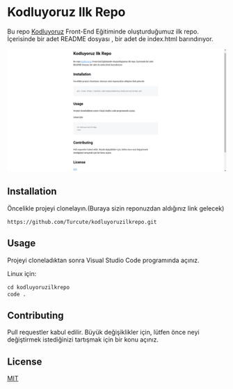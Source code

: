 # Kodluyoruz Ilk Repo 

Bu repo [Kodluyoruz](https://kodluyoruz.org) Front-End Eğitiminde oluşturduğumuz ilk repo. İçerisinde bir adet README dosyası , bir adet de index.html barındırıyor.

![Kodluyoruz Markdown Gorsel](/img/markdown1.png)

## Installation 

Öncelikle projeyi clonelayın.(Buraya sizin reponuzdan aldığınız link gelecek)

```
https://github.com/Turcute/kodluyoruzilkrepo.git
```

## Usage 

Projeyi cloneladıktan sonra  Visual Studio Code programında açınız. 

Linux için:

```
cd kodluyoruzilkrepo
code .
```

## Contributing 

Pull requestler kabul edilir. Büyük değişiklikler için, lütfen önce neyi değiştirmek istediğinizi tartışmak için bir konu açınız.

## License 

[MIT](https://opensource.org/license/mit)